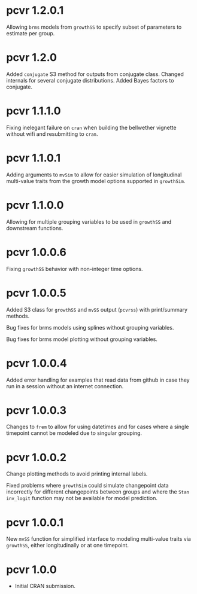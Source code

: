 # pcvr 1.2.0.1

Allowing `brms` models from `growthSS` to specify subset of parameters to estimate per group.

# pcvr 1.2.0

Added `conjugate` S3 method for outputs from conjugate class.
Changed internals for several conjugate distributions.
Added Bayes factors to conjugate.

# pcvr 1.1.1.0

Fixing inelegant failure on `cran` when building the bellwether vignette without wifi and resubmitting to `cran`.

# pcvr 1.1.0.1

Adding arguments to `mvSim` to allow for easier simulation of longitudinal multi-value traits from the growth model options supported in `growthSim`.

# pcvr 1.1.0.0

Allowing for multiple grouping variables to be used in `growthSS` and downstream functions.

# pcvr 1.0.0.6

Fixing `growthSS` behavior with non-integer time options.

# pcvr 1.0.0.5

Added S3 class for `growthSS` and `mvSS` output (`pcvrss`) with print/summary methods.

Bug fixes for brms models using splines without grouping variables.

Bug fixes for brms model plotting without grouping variables.

# pcvr 1.0.0.4

Added error handling for examples that read data from github in case they run in a session without an
internet connection.

# pcvr 1.0.0.3

Changes to `frem` to allow for using datetimes and for cases where a single timepoint cannot be modeled
due to singular grouping.

# pcvr 1.0.0.2

Change plotting methods to avoid printing internal labels.

Fixed problems where `growthSim` could simulate changepoint data incorrectly for different changepoints between groups and where the `Stan` `inv_logit` function may not be available for model prediction.

# pcvr 1.0.0.1

New `mvSS` function for simplified interface to modeling multi-value traits via `growthSS`, either longitudinally or at one timepoint.

# pcvr 1.0.0

* Initial CRAN submission.
